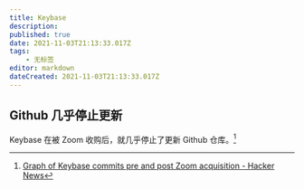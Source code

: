 ```yaml
---
title: Keybase
description: 
published: true
date: 2021-11-03T21:13:33.017Z
tags:
    - 无标签
editor: markdown
dateCreated: 2021-11-03T21:13:33.017Z
---
```


## Github 几乎停止更新

Keybase 在被 Zoom 收购后，就几乎停止了更新 Github 仓库。[^28814210]

[^28814210]: [Graph of Keybase commits pre and post Zoom acquisition - Hacker News](https://web.archive.org/web/20211011112919/https://news.ycombinator.com/item?id=28814210)
